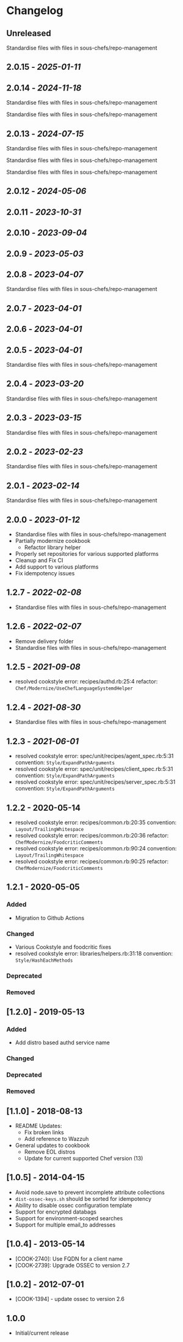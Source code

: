 # Changelog

## Unreleased

Standardise files with files in sous-chefs/repo-management

## 2.0.15 - *2025-01-11*

## 2.0.14 - *2024-11-18*

Standardise files with files in sous-chefs/repo-management

Standardise files with files in sous-chefs/repo-management

## 2.0.13 - *2024-07-15*

Standardise files with files in sous-chefs/repo-management

Standardise files with files in sous-chefs/repo-management

Standardise files with files in sous-chefs/repo-management

## 2.0.12 - *2024-05-06*

## 2.0.11 - *2023-10-31*

## 2.0.10 - *2023-09-04*

## 2.0.9 - *2023-05-03*

## 2.0.8 - *2023-04-07*

Standardise files with files in sous-chefs/repo-management

## 2.0.7 - *2023-04-01*

## 2.0.6 - *2023-04-01*

## 2.0.5 - *2023-04-01*

Standardise files with files in sous-chefs/repo-management

## 2.0.4 - *2023-03-20*

Standardise files with files in sous-chefs/repo-management

## 2.0.3 - *2023-03-15*

Standardise files with files in sous-chefs/repo-management

## 2.0.2 - *2023-02-23*

Standardise files with files in sous-chefs/repo-management

## 2.0.1 - *2023-02-14*

Standardise files with files in sous-chefs/repo-management

## 2.0.0 - *2023-01-12*

- Standardise files with files in sous-chefs/repo-management
- Partially modernize cookbook
   - Refactor library helper
- Properly set repositories for various supported platforms
- Cleanup and Fix CI
- Add support to various platforms
- Fix idempotency issues

## 1.2.7 - *2022-02-08*

- Standardise files with files in sous-chefs/repo-management

## 1.2.6 - *2022-02-07*

- Remove delivery folder
- Standardise files with files in sous-chefs/repo-management

## 1.2.5 - *2021-09-08*

- resolved cookstyle error: recipes/authd.rb:25:4 refactor: `Chef/Modernize/UseChefLanguageSystemdHelper`

## 1.2.4 - *2021-08-30*

- Standardise files with files in sous-chefs/repo-management

## 1.2.3 - *2021-06-01*

- resolved cookstyle error: spec/unit/recipes/agent_spec.rb:5:31 convention: `Style/ExpandPathArguments`
- resolved cookstyle error: spec/unit/recipes/client_spec.rb:5:31 convention: `Style/ExpandPathArguments`
- resolved cookstyle error: spec/unit/recipes/server_spec.rb:5:31 convention: `Style/ExpandPathArguments`

## 1.2.2 - 2020-05-14

- resolved cookstyle error: recipes/common.rb:20:35 convention: `Layout/TrailingWhitespace`
- resolved cookstyle error: recipes/common.rb:20:36 refactor: `ChefModernize/FoodcriticComments`
- resolved cookstyle error: recipes/common.rb:90:24 convention: `Layout/TrailingWhitespace`
- resolved cookstyle error: recipes/common.rb:90:25 refactor: `ChefModernize/FoodcriticComments`

## 1.2.1 - 2020-05-05

### Added

- Migration to Github Actions

### Changed

- Various Cookstyle and foodcritic fixes
- resolved cookstyle error: libraries/helpers.rb:31:18 convention: `Style/HashEachMethods`

### Deprecated

### Removed

## [1.2.0] - 2019-05-13

### Added

- Add distro based authd service name

### Changed

### Deprecated

### Removed

## [1.1.0] - 2018-08-13

- README Updates:
   - Fix broken links
   - Add reference to Wazzuh
- General updates to cookbook
   - Remove EOL distros
   - Update for current supported Chef version (13)

## [1.0.5] - 2014-04-15

- Avoid node.save to prevent incomplete attribute collections
- `dist-ossec-keys.sh` should be sorted for idempotency
- Ability to disable ossec configuration template
- Support for encrypted databags
- Support for environment-scoped searches
- Support for multiple email_to addresses

## [1.0.4] - 2013-05-14

- [COOK-2740]: Use FQDN for a client name
- [COOK-2739]: Upgrade OSSEC to version 2.7

## [1.0.2] - 2012-07-01

- [COOK-1394] - update ossec to version 2.6

## 1.0.0

- Initial/current release
